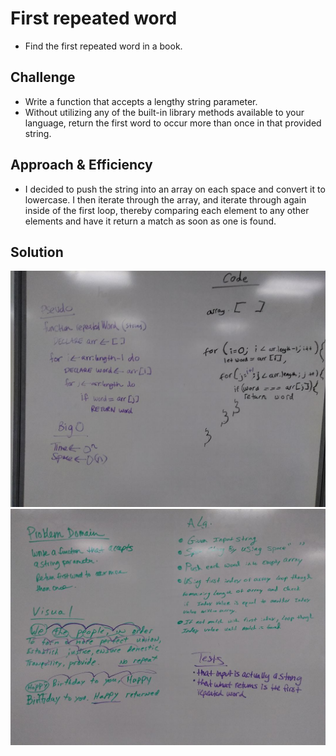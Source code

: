 # First repeated word
 * Find the first repeated word in a book.

## Challenge
 * Write a function that accepts a lengthy string parameter.
 * Without utilizing any of the built-in library methods available to your language, return the first word to occur more than once in that provided string.

## Approach & Efficiency
 * I decided to push the string into an array on each space and convert it to lowercase.  I then iterate through the array, and iterate through again inside of the first loop, thereby comparing each element to any other elements and have it return a match as soon as one is found.

## Solution
![](../assets/repeated_word1.jpg)
![](../assets/repeated_word2.jpg)